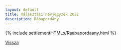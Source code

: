 ```yaml
---
layout: default
title: Választási névjegyzék 2022
description: Rábapordány
---
```


{% include settlementHTMLs/Raabapordaany.html %}

[Vissza](./)
